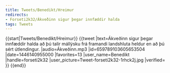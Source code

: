 ```yaml
---
title: Tweets/Benedikt/Hreimur
redirects:
- Forseti2k32/Ákveðinn sigur þegar innfæddir halda
tags: Tweets
---
```


{{start|Tweets/Benedikt/Hreimur}}
{{tweet
|text=Ákveðinn sigur þegar innfæddir halda að þú talir mállýsku frá framandi landshluta heldur en að þú sért útlendingur.
|audio=Ákveðinn.mp3
|id=659789103605653504
|date=1446140955000
|favorites=13
|user_name=Benedikt
|handle=forseti2k32
|user_picture=Tweet-forseti2k32-1rhck2j.jpg
|verified=
}}
{{end}}<noinclude>

</noinclude>